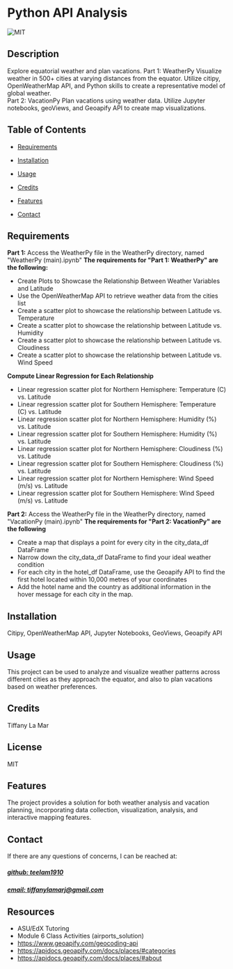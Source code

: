 # Python API Analysis
![MIT](https://img.shields.io/badge/License-MIT-blue)



## Description
Explore equatorial weather and plan vacations.
Part 1: WeatherPy Visualize weather in 500+ cities at varying distances from the equator. Utilize citipy, OpenWeatherMap API, and Python skills to create a representative model of global weather.  
Part 2: VacationPy Plan vacations using weather data. Utilize Jupyter notebooks, geoViews, and Geoapify API to create map visualizations. 



## Table of Contents
- [Requirements](#requirements)
- [Installation](#installation)
- [Usage](#usage)
- [Credits](#credits)
- [Features](#features)

- [Contact](#contact)


## Requirements
**Part 1:** Access the WeatherPy file in the WeatherPy directory, named "WeatherPy (main).ipynb"
**The requirements for "Part 1: WeatherPy" are the following:**
- Create Plots to Showcase the Relationship Between Weather Variables and Latitude
- Use the OpenWeatherMap API to retrieve weather data from the cities list 
- Create a scatter plot to showcase the relationship between Latitude vs. Temperature 
- Create a scatter plot to showcase the relationship between Latitude vs. Humidity 
- Create a scatter plot to showcase the relationship between Latitude vs. Cloudiness 
- Create a scatter plot to showcase the relationship between Latitude vs. Wind Speed 

**Compute Linear Regression for Each Relationship**
- Linear regression scatter plot for Northern Hemisphere: Temperature (C) vs. Latitude 
- Linear regression scatter plot for Southern Hemisphere: Temperature (C) vs. Latitude 
- Linear regression scatter plot for Northern Hemisphere: Humidity (%) vs. Latitude 
- Linear regression scatter plot for Southern Hemisphere: Humidity (%) vs. Latitude 
- Linear regression scatter plot for Northern Hemisphere: Cloudiness (%) vs. Latitude 
- Linear regression scatter plot for Southern Hemisphere: Cloudiness (%) vs. Latitude 
- Linear regression scatter plot for Northern Hemisphere: Wind Speed (m/s) vs. Latitude 
- Linear regression scatter plot for Southern Hemisphere: Wind Speed (m/s) vs. Latitude 

**Part 2:** Access the WeatherPy file in the WeatherPy directory, named "VacationPy (main).ipynb"
**The requirements for "Part 2: VacationPy" are the following**
- Create a map that displays a point for every city in the city_data_df DataFrame 
- Narrow down the city_data_df DataFrame to find your ideal weather condition 
- For each city in the hotel_df DataFrame, use the Geoapify API to find the first hotel located within 10,000 metres of your coordinates 
- Add the hotel name and the country as additional information in the hover message for each city in the map.


## Installation
Citipy, OpenWeatherMap API, Jupyter Notebooks, GeoViews, Geoapify API

## Usage
This project can be used to analyze and visualize weather patterns across different cities as they approach the equator, and also to plan vacations based on weather preferences. 

## Credits
Tiffany La Mar

## License
MIT

## Features
The project provides a solution for both weather analysis and vacation planning, incorporating data collection, visualization, analysis, and interactive mapping features.



## Contact
If there are any questions of concerns, I can be reached at:
##### [github: teelam1910](https://github.com/teelam1910)
##### [email: tiffanylamarj@gmail.com](mailto:tiffanylamarj@gmail.com)



## Resources
- ASU/EdX Tutoring
- Module 6 Class Activities (airports_solution)
- https://www.geoapify.com/geocoding-api
- https://apidocs.geoapify.com/docs/places/#categories
- https://apidocs.geoapify.com/docs/places/#about
